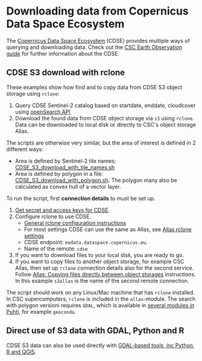 # Downloading data from Copernicus Data Space Ecosystem

The [Copernicus Data Space Ecosystem](https://dataspace.copernicus.eu/) (CDSE) provides multiple ways of querying and downloading data. Check out the [CSC Earth Observation guide](https://docs.csc.fi/support/tutorials/gis/eo_guide) for further information about the CDSE.

## CDSE S3 download with rclone

These examples show how find and to copy data from CDSE S3 object storage using `rclone`:

1. Query CDSE Sentinel-2 catalog based on startdate, enddate, cloudcover using [openSearch API](https://documentation.dataspace.copernicus.eu/APIs/OpenSearch.html)
2. Download the found data from CDSE object storage via `s3` using `rclone`. Data can be downloaded to local disk or directly to CSC's object storage Allas. 

The scripts are otherwise very similar, but the area of interest is defined in 2 different ways:

* Area is defined by Sentinel-2 tile names: [CDSE_S3_download_with_tile_names.sh](CDSE_S3_download_with_tile_names.sh)
* Area is defined by polygon in a file: [CDSE_S3_download_with_polygon.sh](CDSE_S3_download_with_polygon.sh). The polygon many also be calculated as convex hull of a vector layer. 


To run the script, first **connection details** to must be set up.

1. [Get secret and access keys for CDSE](https://documentation.dataspace.copernicus.eu/APIs/S3.html#generate-secrets).
2. Configure rclone to use CDSE.
    * [General rclone configuration instructions](https://rclone.org/docs/#configure)
    * For most settings CDSE can use the same as Allas, see [Allas rclone settings](https://docs.csc.fi/data/Allas/using_allas/rclone_local/#configuring-s3-connection-in-windows)
    * CDSE endpoint: `eodata.dataspace.copernicus.eu`.
    * Name of the remote: `cdse`
3. If you want to download files to your local disk, you are ready to go. 
4. If you want to copy files to another object storage, for example CSC Allas, then set up `rclone` connection details also for the second service. Follow [Allas: Copying files directly between object storages](https://docs.csc.fi/data/Allas/accessing_allas/#copying-files-directly-between-object-storages) instructions. In this example `s3allas` is the name of the second remote connection.

The script should work on any Linux/Mac machine that has `rclone` installed. In CSC supercomputers, `rclone` is included in the `allas`-module. The search with polygon versioni requires `GDAL`, which is available in [several modules in Puhti](https://docs.csc.fi/apps/gdal/), for example `geoconda`.

## Direct use of S3 data with GDAL, Python and R
CDSE S3 data can also be used directly with [GDAL-based tools, inc Python, R and QGIS](https://docs.csc.fi/support/tutorials/gis/gdal_cloud/#vsis3-reading-and-writing-files-fromto-s3-services).
